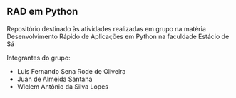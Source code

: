## RAD em Python

Repositório destinado às atividades realizadas em grupo na matéria Desenvolvimento Rápido de Aplicações em Python na faculdade Estácio de Sá

Integrantes do grupo:

- Luis Fernando Sena Rode de Oliveira
- Juan de Almeida Santana
- Wiclem Antônio da Silva Lopes
